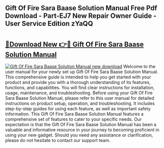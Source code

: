 ## Gift Of Fire Sara Baase Solution Manual Free Pdf Download - Part-EJ7 New Repair Owner Guide - User Service Edition zYaQQ

# <h2><a href="http://bc52173.oget.top/?id=Gift+Of+Fire+Sara+Baase+Solution+Manual">🔗Download New 👉🔴 Gift Of Fire Sara Baase Solution Manual</a></h2>

[![Gift Of Fire Sara Baase Solution Manual new download](https://i.imgur.com/5g1atiW.png)](http://bc52173.oget.top/?id=Gift+Of+Fire+Sara+Baase+Solution+Manual)
Welcome to the user manual for your newly set up Gift Of Fire Sara Baase Solution Manual. This comprehensive guide is intended to help you get started with your product and provide you with a thorough understanding of its features, functions, and capabilities. You will find clear instructions for installation, usage, maintenance, and troubleshooting. Before using your Gift Of Fire Sara Baase Solution Manual, please refer to this user manual for detailed instructions on product setup, operation, and troubleshooting. It includes step-by-step guides for using each feature, as well as important safety information. This Gift Of Fire Sara Baase Solution Manual features a comprehensive set of features to cater to your specific needs. Our expectation is that the Gift Of Fire Sara Baase Solution Manual has been a valuable and informative resource in your journey to becoming proficient in using your new gadget. Should you need any assistance or clarification, please do not hesitate to contact our support team.
